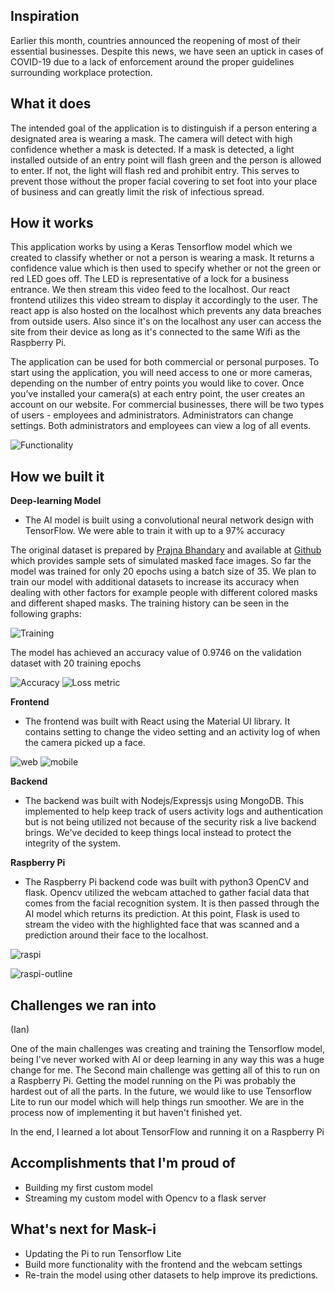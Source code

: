 ## Inspiration

Earlier this month, countries announced the reopening of most of their essential businesses. Despite this news, we have seen an uptick in cases of COVID-19 due to a lack of enforcement around the proper guidelines surrounding workplace protection.

## What it does

The intended goal of the application is to distinguish if a person entering a designated area is wearing a mask. The camera will detect with high confidence whether a mask is detected. If a mask is detected, a light installed outside of an entry point will flash green and the person is allowed to enter. If not, the light will flash red and prohibit entry. This serves to prevent those without the proper facial covering to set foot into your place of business and can greatly limit the risk of infectious spread.

## How it works

This application works by using a Keras Tensorflow model which we created to classify whether or not a person is wearing a mask. It returns a confidence value which is then used to specify whether or not the green or red LED goes off. The LED is representative of a lock for a business entrance. We then stream this video feed to the localhost. Our react frontend utilizes this video stream to display it accordingly to the user. The react app is also hosted on the localhost which prevents any data breaches from outside users. Also since it's on the localhost any user can access the site from their device as long as it's connected to the same Wifi as the Raspberry Pi. 


The application can be used for both commercial or personal purposes. To start using the application, you will need access to one or more cameras, depending on the number of entry points you would like to cover. Once you’ve installed your camera(s) at each entry point, the user creates an account on our website. For commercial businesses, there will be two types of users - employees and administrators. Administrators can change settings. Both administrators and employees can view a log of all events.

![Functionality](https://media1.giphy.com/media/kG8P2HofVnRK9MI2cs/giphy.gif) 

## How we built it

**Deep-learning Model**

- The AI model is built using a convolutional neural network design with TensorFlow. We were able to train it with up to a 97% accuracy

The original dataset is prepared by [Prajna Bhandary](https://www.linkedin.com/in/prajna-bhandary-0b03a416a/) and available at [Github](https://github.com/prajnasb/observations/tree/master/experiements/data) which provides sample sets of simulated masked face images. So far the model was trained for only 20 epochs using a batch size of 35. We plan to train our model with additional datasets to increase its accuracy when dealing with other factors for example people with different colored masks and different shaped masks. The training history can be seen in the following graphs:

![Training](https://media.giphy.com/media/WVFiUNtapJki42x2WD/giphy.gif)

The model has achieved an accuracy value of 0.9746 on the validation dataset with 20 training epochs

![Accuracy](https://i.imgur.com/UZ3BfJ0.png)
![Loss metric](https://i.imgur.com/kJWgopJ.png)

**Frontend**

- The frontend was built with React using the Material UI library. It contains setting to change the video setting and an activity log of when the camera picked up a face. 

![web](https://i.imgur.com/sdpwK31.png)
![mobile](https://i.imgur.com/CGnU2m3.png)

**Backend**

- The backend was built with Nodejs/Expressjs using MongoDB. This implemented to help keep track of users activity logs and authentication but is not being utilized not because of the security risk a live backend brings. We've decided to keep things local instead to protect the integrity of the system.

**Raspberry Pi**

- The Raspberry Pi backend code was built with python3 OpenCV and flask. Opencv utilized the webcam attached to gather facial data that comes from the facial recognition system. It is then passed through the AI model which returns its prediction. At this point, Flask is used to stream the video with the highlighted face that was scanned and a prediction around their face to the localhost.

![raspi](https://i.imgur.com/V8nhN2C.jpg)

![raspi-outline](https://i.imgur.com/KaM5otG.jpg)

## Challenges we ran into
(Ian)

One of the main challenges was creating and training the Tensorflow model, being I've never worked with AI or deep learning in any way this was a huge change for me. The Second main challenge was getting all of this to run on a Raspberry Pi. Getting the model running on the Pi was probably the hardest out of all the parts. In the future, we would like to use Tensorflow Lite to run our model which will help things run smoother. We are in the process now of implementing it but haven't finished yet.

In the end, I learned a lot about TensorFlow and running it on a Raspberry Pi


## Accomplishments that I'm proud of
- Building my first custom model
- Streaming my custom model with Opencv to a flask server


## What's next for Mask-i
- Updating the Pi to run Tensorflow Lite
- Build more functionality with the frontend and the webcam settings
- Re-train the model using other datasets to help improve its predictions. 
